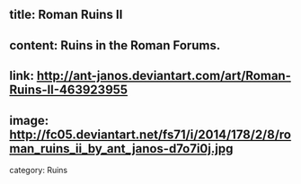 title: Roman Ruins II
-----
content: Ruins in the Roman Forums.
-----
link: http://ant-janos.deviantart.com/art/Roman-Ruins-II-463923955
-----
image: http://fc05.deviantart.net/fs71/i/2014/178/2/8/roman_ruins_ii_by_ant_janos-d7o7i0j.jpg
----
category: Ruins
